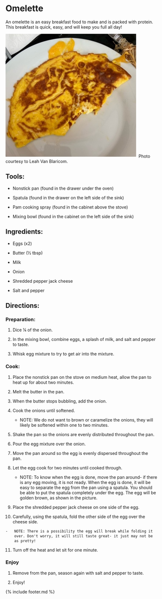 
# Omelette

An omelette is an easy breakfast food to make and is packed with protein. This breakfast is quick, easy, and will keep you full all day!

![](../images/media/omelette.jpg)
Photo courtesy to Leah Van Blaricom.

## Tools: 

-   Nonstick pan (found in the drawer under the oven)

-   Spatula (found in the drawer on the left side of the sink)

-   Pam cooking spray (found in the cabinet above the stove)

-   Mixing bowl (found in the cabinet on the left side of the sink)

## Ingredients: 

-   Eggs (x2)

-   Butter (½ tbsp)

-   Milk

-   Onion

-   Shredded pepper jack cheese

-   Salt and pepper

## Directions:

### Preparation: 

1. Dice ¼ of the onion.

2. In the mixing bowl, combine eggs, a splash of milk, and salt and
    pepper to taste.

3. Whisk egg mixture to try to get air into the mixture.

### Cook: 

1. Place the nonstick pan on the stove on medium heat, allow the pan to
    heat up for about two minutes.

2.  Melt the butter in the pan.

3. When the butter stops bubbling, add the onion.

4. Cook the onions until softened.

    -   NOTE: We do not want to brown or caramelize the onions, they
        will likely be softened within one to two minutes.

5. Shake the pan so the onions are evenly distributed throughout the pan.

6. Pour the egg mixture over the onion.

7. Move the pan around so the egg is evenly dispersed throughout the
    pan.

8.   Let the egg cook for two minutes until cooked through.
      -   NOTE: To know when the egg is done, move the pan around- if there is any egg moving, it is not ready. When the egg is done, it will be easy to separate the egg from the pan using a spatula. You should be able to put the spatula completely under the egg. The egg will be golden brown, as shown in the picture.
   

9.   Place the shredded pepper jack cheese on one side of the egg.

10.  Carefully, using the spatula, fold the other side of the egg over
    the cheese side.

    -   NOTE: There is a possibility the egg will break while folding it
        over. Don't worry, it will still taste great- it just may not be
        as pretty!

11. Turn off the heat and let sit for one minute.

### Enjoy

1. Remove from the pan, season again with salt and pepper to taste.

2. Enjoy!

{% include footer.md %}